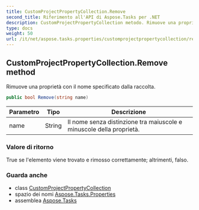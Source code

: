 ```yaml
---
title: CustomProjectPropertyCollection.Remove
second_title: Riferimento all'API di Aspose.Tasks per .NET
description: CustomProjectPropertyCollection metodo. Rimuove una proprietà con il nome specificato dalla raccolta.
type: docs
weight: 50
url: /it/net/aspose.tasks.properties/customprojectpropertycollection/remove/
---
```

## CustomProjectPropertyCollection.Remove method

Rimuove una proprietà con il nome specificato dalla raccolta.

```csharp
public bool Remove(string name)
```

| Parametro | Tipo | Descrizione |
| --- | --- | --- |
| name | String | Il nome senza distinzione tra maiuscole e minuscole della proprietà. |

### Valore di ritorno

True se l'elemento viene trovato e rimosso correttamente; altrimenti, falso.

### Guarda anche

* class [CustomProjectPropertyCollection](../)
* spazio dei nomi [Aspose.Tasks.Properties](../../customprojectpropertycollection/)
* assemblea [Aspose.Tasks](../../../)


